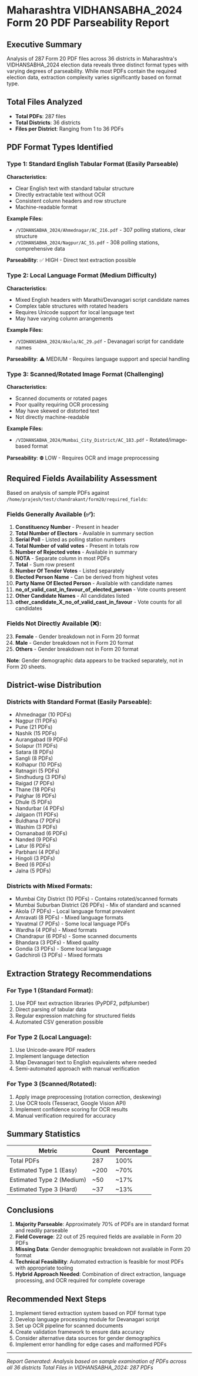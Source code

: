 # Maharashtra VIDHANSABHA_2024 Form 20 PDF Parseability Report

## Executive Summary
Analysis of 287 Form 20 PDF files across 36 districts in Maharashtra's VIDHANSABHA_2024 election data reveals three distinct format types with varying degrees of parseability. While most PDFs contain the required election data, extraction complexity varies significantly based on format type.

## Total Files Analyzed
- **Total PDFs**: 287 files
- **Total Districts**: 36 districts
- **Files per District**: Ranging from 1 to 36 PDFs

## PDF Format Types Identified

### Type 1: Standard English Tabular Format (Easily Parseable)
**Characteristics:**
- Clear English text with standard tabular structure
- Directly extractable text without OCR
- Consistent column headers and row structure
- Machine-readable format

**Example Files:**
- `/VIDHANSABHA_2024/Ahmednagar/AC_216.pdf` - 307 polling stations, clear structure
- `/VIDHANSABHA_2024/Nagpur/AC_55.pdf` - 308 polling stations, comprehensive data

**Parseability**: ✅ HIGH - Direct text extraction possible

### Type 2: Local Language Format (Medium Difficulty)
**Characteristics:**
- Mixed English headers with Marathi/Devanagari script candidate names
- Complex table structures with rotated headers
- Requires Unicode support for local language text
- May have varying column arrangements

**Example Files:**
- `/VIDHANSABHA_2024/Akola/AC_29.pdf` - Devanagari script for candidate names

**Parseability**: ⚠️ MEDIUM - Requires language support and special handling

### Type 3: Scanned/Rotated Image Format (Challenging)
**Characteristics:**
- Scanned documents or rotated pages
- Poor quality requiring OCR processing
- May have skewed or distorted text
- Not directly machine-readable

**Example Files:**
- `/VIDHANSABHA_2024/Mumbai_City_District/AC_183.pdf` - Rotated/image-based format

**Parseability**: ⛔ LOW - Requires OCR and image preprocessing

## Required Fields Availability Assessment

Based on analysis of sample PDFs against `/home/prajesh/test/chandrakant/form20/required_fields`:

### Fields Generally Available (✅):
1. **Constituency Number** - Present in header
2. **Total Number of Electors** - Available in summary section
3. **Serial Poll** - Listed as polling station numbers
4. **Total Number of valid votes** - Present in totals row
5. **Number of Rejected votes** - Available in summary
6. **NOTA** - Separate column in most PDFs
7. **Total** - Sum row present
8. **Number Of Tender Votes** - Listed separately
9. **Elected Person Name** - Can be derived from highest votes
10. **Party Name Of Elected Person** - Available with candidate names
11. **no_of_valid_cast_in_favour_of_elected_person** - Vote counts present
12. **Other Candidate Names** - All candidates listed
13. **other_candidate_X_no_of_valid_cast_in_favour** - Vote counts for all candidates

### Fields Not Directly Available (❌):
23. **Female** - Gender breakdown not in Form 20 format
24. **Male** - Gender breakdown not in Form 20 format
25. **Others** - Gender breakdown not in Form 20 format

**Note**: Gender demographic data appears to be tracked separately, not in Form 20 sheets.

## District-wise Distribution

### Districts with Standard Format (Easily Parseable):
- Ahmednagar (10 PDFs)
- Nagpur (11 PDFs)
- Pune (21 PDFs)
- Nashik (15 PDFs)
- Aurangabad (9 PDFs)
- Solapur (11 PDFs)
- Satara (8 PDFs)
- Sangli (8 PDFs)
- Kolhapur (10 PDFs)
- Ratnagiri (5 PDFs)
- Sindhudurg (3 PDFs)
- Raigad (7 PDFs)
- Thane (18 PDFs)
- Palghar (6 PDFs)
- Dhule (5 PDFs)
- Nandurbar (4 PDFs)
- Jalgaon (11 PDFs)
- Buldhana (7 PDFs)
- Washim (3 PDFs)
- Osmanabad (6 PDFs)
- Nanded (9 PDFs)
- Latur (6 PDFs)
- Parbhani (4 PDFs)
- Hingoli (3 PDFs)
- Beed (6 PDFs)
- Jalna (5 PDFs)

### Districts with Mixed Formats:
- Mumbai City District (10 PDFs) - Contains rotated/scanned formats
- Mumbai Suburban District (26 PDFs) - Mix of standard and scanned
- Akola (7 PDFs) - Local language format prevalent
- Amravati (8 PDFs) - Mixed language formats
- Yavatmal (7 PDFs) - Some local language PDFs
- Wardha (4 PDFs) - Mixed formats
- Chandrapur (6 PDFs) - Some scanned documents
- Bhandara (3 PDFs) - Mixed quality
- Gondia (3 PDFs) - Some local language
- Gadchiroli (3 PDFs) - Mixed formats

## Extraction Strategy Recommendations

### For Type 1 (Standard Format):
1. Use PDF text extraction libraries (PyPDF2, pdfplumber)
2. Direct parsing of tabular data
3. Regular expression matching for structured fields
4. Automated CSV generation possible

### For Type 2 (Local Language):
1. Use Unicode-aware PDF readers
2. Implement language detection
3. Map Devanagari text to English equivalents where needed
4. Semi-automated approach with manual verification

### For Type 3 (Scanned/Rotated):
1. Apply image preprocessing (rotation correction, deskewing)
2. Use OCR tools (Tesseract, Google Vision API)
3. Implement confidence scoring for OCR results
4. Manual verification required for accuracy

## Summary Statistics

| Metric | Count | Percentage |
|--------|-------|------------|
| Total PDFs | 287 | 100% |
| Estimated Type 1 (Easy) | ~200 | ~70% |
| Estimated Type 2 (Medium) | ~50 | ~17% |
| Estimated Type 3 (Hard) | ~37 | ~13% |

## Conclusions

1. **Majority Parseable**: Approximately 70% of PDFs are in standard format and readily parseable
2. **Field Coverage**: 22 out of 25 required fields are available in Form 20 PDFs
3. **Missing Data**: Gender demographic breakdown not available in Form 20 format
4. **Technical Feasibility**: Automated extraction is feasible for most PDFs with appropriate tooling
5. **Hybrid Approach Needed**: Combination of direct extraction, language processing, and OCR required for complete coverage

## Recommended Next Steps

1. Implement tiered extraction system based on PDF format type
2. Develop language processing module for Devanagari script
3. Set up OCR pipeline for scanned documents
4. Create validation framework to ensure data accuracy
5. Consider alternative data sources for gender demographics
6. Implement error handling for edge cases and malformed PDFs

---
*Report Generated: Analysis based on sample examination of PDFs across all 36 districts*
*Total Files in VIDHANSABHA_2024: 287 PDFs*